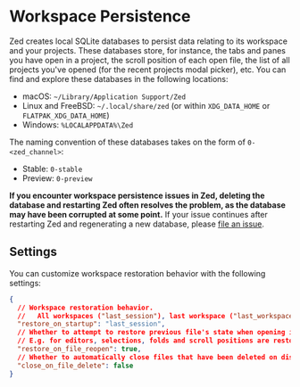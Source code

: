 # Workspace Persistence

Zed creates local SQLite databases to persist data relating to its workspace and your projects. These databases store, for instance, the tabs and panes you have open in a project, the scroll position of each open file, the list of all projects you've opened (for the recent projects modal picker), etc. You can find and explore these databases in the following locations:

- macOS: `~/Library/Application Support/Zed`
- Linux and FreeBSD: `~/.local/share/zed` (or within `XDG_DATA_HOME` or `FLATPAK_XDG_DATA_HOME`)
- Windows: `%LOCALAPPDATA%\Zed`

The naming convention of these databases takes on the form of `0-<zed_channel>`:

- Stable: `0-stable`
- Preview: `0-preview`

**If you encounter workspace persistence issues in Zed, deleting the database and restarting Zed often resolves the problem, as the database may have been corrupted at some point.** If your issue continues after restarting Zed and regenerating a new database, please [file an issue](https://github.com/zed-industries/zed/issues/new?template=10_bug_report.yml).

## Settings

You can customize workspace restoration behavior with the following settings:

```json
{
  // Workspace restoration behavior.
  //   All workspaces ("last_session"), last workspace ("last_workspace") or "none"
  "restore_on_startup": "last_session",
  // Whether to attempt to restore previous file's state when opening it again.
  // E.g. for editors, selections, folds and scroll positions are restored
  "restore_on_file_reopen": true,
  // Whether to automatically close files that have been deleted on disk.
  "close_on_file_delete": false
}
```
